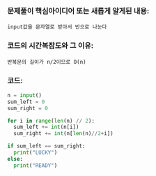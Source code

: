 ### 문제풀이 핵심아이디어 또는 새롭게 알게된 내용: 
    input값을 문자열로 받아서 반으로 나눈다
    
### 코드의 시간복잡도와 그 이유:
    반복문의 길이가 n/2이므로 O(n)


### 코드:
```python
n = input()
sum_left = 0
sum_right = 0

for i in range(len(n) // 2):
  sum_left += int(n[i])
  sum_right += int(n[len(n)//2+i])

if sum_left == sum_right:
  print("LUCKY")
else:
  print("READY")
```
